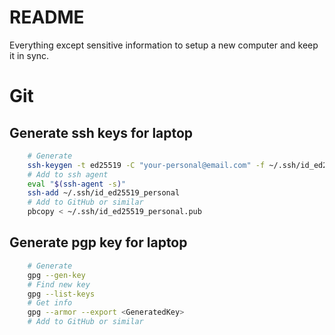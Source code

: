 # README
Everything except sensitive information to setup a new computer and keep it in sync.

# Git

## Generate ssh keys for laptop
```bash
    # Generate
    ssh-keygen -t ed25519 -C "your-personal@email.com" -f ~/.ssh/id_ed25519_personal
    # Add to ssh agent
    eval "$(ssh-agent -s)"
    ssh-add ~/.ssh/id_ed25519_personal
    # Add to GitHub or similar
    pbcopy < ~/.ssh/id_ed25519_personal.pub
```

## Generate pgp key for laptop
```bash
    # Generate
    gpg --gen-key
    # Find new key
    gpg --list-keys
    # Get info
    gpg --armor --export <GeneratedKey>
    # Add to GitHub or similar
```
